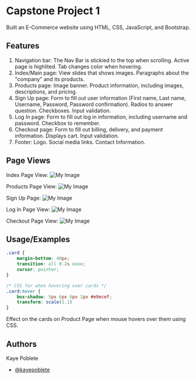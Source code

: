 
# Capstone Project 1

Built an E-Commerce website using HTML, CSS, JavaScript, and Bootstrap.

## Features

1. Navigation bar: The Nav Bar is stickied to the top when scrolling. Active page is highlited. Tab changes color when hovering.
2. Index/Main page: View slides that shows images. Paragraphs about the "company" and its products.
3. Products page: Image banner. Product information, including images, descriptions, and pricing.
4. Sign Up page: Form to fill out user information (First name, Last name, Username, Password, Password confirmation). Radios to answer question. Checkboxes. Input validation.
5. Log In page: Form to fill out log in information, including username and password. Checkbox to remember.
6. Checkout page: Form to fill out billing, delivery, and payment information. Displays cart. Input validation.
7. Footer: Logo. Social media links. Contact Information.

## Page Views

Index Page View:
![My Image](images/indexpageview-941x659.png)

Products Page View:
![My Image](images/productspageview-941x659.png)

Sign Up Page:
![My Image](images/signuppageview-941x659.png)

Log In Page View:
![My Image](images/loginpageview-941x659.png)

Checkout Page View:
![My Image](images/checkoutpageview-941x659.png)

## Usage/Examples

```CSS
.card {
    margin-bottom: 40px;
    transition: all 0.2s ease;
    cursor: pointer;
}

/* CSS for when hovering over cards */
.card:hover {
    box-shadow: 5px 6px 6px 2px #e9ecef;
    transform: scale(1.1)
}
```
Effect on the cards on Product Page when mouse hovers over them using CSS.
## Authors

Kaye Poblete
- [@kayepoblete](https://www.github.com/kayepoblete)

